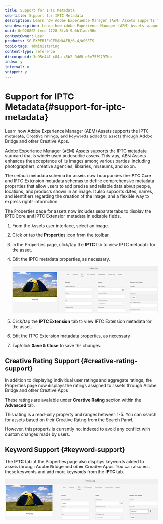 ```yaml
---
title: Support for IPTC Metadata
seo-title: Support for IPTC Metadata
description: Learn how Adobe Experience Manager (AEM) Assets supports the IPTC metadata, Creative ratings, and keywords added to assets through Adobe Bridge and other Creative Apps.
seo-description: Learn how Adobe Experience Manager (AEM) Assets supports the IPTC metadata, Creative ratings, and keywords added to assets through Adobe Bridge and other Creative Apps.
uuid: 0e920802-fecd-4728-8fa0-9a6b11adc96d
contentOwner: User
products: SG_EXPERIENCEMANAGER/6.4/ASSETS
topic-tags: administering
content-type: reference
discoiquuid: 3e95e447-c84a-45b2-9468-d6e7559797bb
index: y
internal: n
snippet: y
---
```


# Support for IPTC Metadata{#support-for-iptc-metadata}

Learn how Adobe Experience Manager (AEM) Assets supports the IPTC metadata, Creative ratings, and keywords added to assets through Adobe Bridge and other Creative Apps.

Adobe Experience Manager (AEM) Assets supports the IPTC metadata standard that is widely used to describe assets. This way, AEM Assets enhances the acceptance of its images among various parties, including photographers, creative agencies, libraries, museums, and so on.

The default metadata schema for assets now incorporates the IPTC Core and IPTC Extension metadata schemas to define comprehensive metadata properties that allow users to add precise and reliable data about people, locations, and products shown in an image. It also supports dates, names, and identifiers regarding the creation of the image, and a flexible way to express rights information.

The Properties page for assets now includes separate tabs to display the IPTC Core and IPTC Extension metadata in editable fields.

1. From the Assets user interface, select an image.
1. Click or tap the **Properties** icon from the toolbar.
1. In the Properties page, click/tap the **IPTC** tab to view IPTC metadata for the asset.
1. Edit the IPTC metadata properties, as necessary.

   ![](assets/iptc_tab.png)

1. Click/tap the **IPTC Extension** tab to view IPTC Extension metadata for the asset.
1. Edit the ITPC Extension metadata properties, as necessary.
1. Tap/click **Save & Close** to save the changes.

## Creative Rating Support {#creative-rating-support}

In addition to displaying individual user ratings and aggregate ratings, the Properties page now displays the ratings assigned to assets through Adobe Bridge and other Creative Apps

These ratings are available under **Creative Rating** section within the **Advanced** tab.

This rating is a read-only property and ranges between 1-5. You can search for assets based on their Creative Rating from the Search Panel.

However, this property is currently not indexed to avoid any conflict with custom changes made by users.

## Keyword Support {#keyword-support}

The **IPTC** tab of the Properties page also displays keywords added to assets through Adobe Bridge and other Creative Apps. You can also edit these keywords and add more keywords from the **IPTC** tab.

![](assets/keywords.png)

